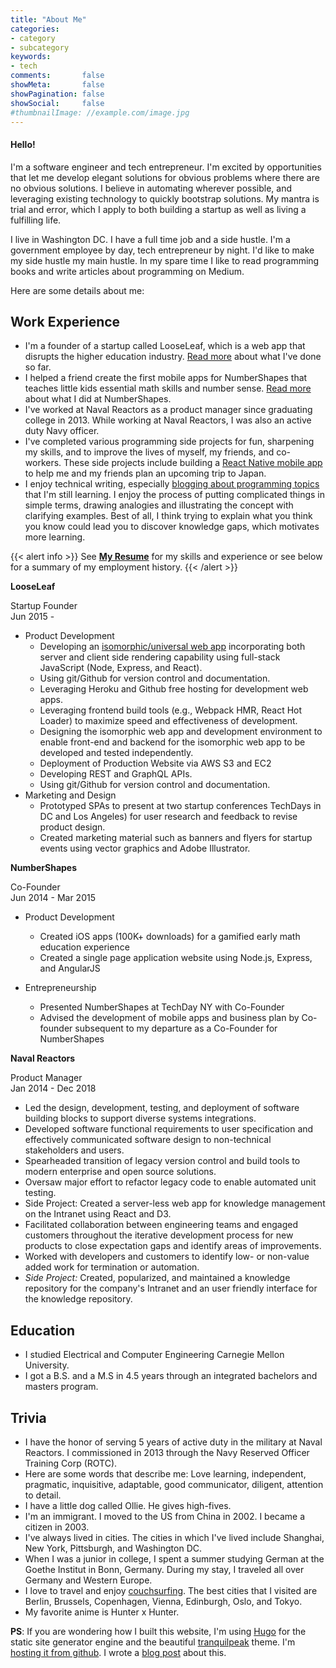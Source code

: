 ```yaml
---
title: "About Me"
categories:
- category
- subcategory
keywords:
- tech
comments:       false
showMeta:       false
showPagination: false
showSocial:     false
#thumbnailImage: //example.com/image.jpg
---
```


#### Hello!

I'm a software engineer and tech entrepreneur. I'm excited by opportunities that let me develop elegant solutions for obvious problems where there are no obvious solutions. I believe in automating wherever possible, and leveraging existing technology to quickly bootstrap solutions. My mantra is trial and error, which I apply to both building a startup as well as living a fulfilling life.

I live in Washington DC. I have a full time job and a side hustle. I'm a government employee by day, tech entrepreneur by night. I'd like to make my side hustle my main hustle. In my spare time I like to read programming books and write articles about programming on Medium.

Here are some details about me:

## Work Experience
* I'm a founder of a startup called LooseLeaf, which is a web app that disrupts the higher education industry. [Read more](http://xiaoyunyang.github.io/post/creating-looseleaf-a-platform-to-support-the-future-of-work/) about what I've done so far.
* I helped a friend create the first mobile apps for NumberShapes that teaches little kids essential math skills and number sense. [Read more](http://xiaoyunyang.github.io/post/creating-numbershapes-math-learning-mobile-apps/) about what I did at NumberShapes.
* I've worked at Naval Reactors as a product manager since graduating college in 2013. While working at Naval Reactors, I was also an active duty Navy officer.
* I've completed various programming side projects for fun, sharpening my skills, and to improve the lives of myself, my friends, and co-workers. These side projects include building a [React Native mobile app](http://xiaoyunyang.github.io/post/building-a-react-native-travel-app/) to help me and my friends plan an upcoming trip to Japan.
* I enjoy technical writing, especially [blogging about programming topics](http://xiaoyunyang.github.io/categories/blog/) that I'm still learning. I enjoy the process of putting complicated things in simple terms, drawing analogies and illustrating the concept with clarifying examples. Best of all, I think trying to explain what you think you know could lead you to discover knowledge gaps, which motivates more learning.

{{< alert info >}} See **[My Resume](https://drive.google.com/file/d/0B_uByl2mOTJIVTM3ZWRYRVpIcWs/view)** for my skills and experience or see below for a summary of my employment history. {{< /alert >}}

**LooseLeaf**
<div class="resume-header">
  <div class="job-title">Startup Founder</div>
  <div class="job-dates">Jun 2015 - </div>
</div>

* Product Development
  * Developing an [isomorphic/universal web app](http://xiaoyunyang.github.io/post/building-an-isomorphic-webapp/) incorporating both server and client side rendering capability using full-stack JavaScript (Node, Express, and React).
  * Using git/Github for version control and documentation.
  * Leveraging Heroku and Github free hosting for development web apps.
  * Leveraging frontend build tools (e.g., Webpack HMR, React Hot Loader) to maximize speed and effectiveness of development.
  * Designing the isomorphic web app and development environment to enable front-end and backend for the isomorphic web app to be developed and tested independently.  
  * Deployment of Production Website via AWS S3 and EC2
  * Developing REST and GraphQL APIs.
  * Using git/Github for version control and documentation.
* Marketing and Design
  * Prototyped SPAs to present at two startup conferences TechDays in DC and Los Angeles) for user research and feedback to revise product design.
  * Created marketing material such as banners and flyers for startup events using vector graphics and Adobe Illustrator.

**NumberShapes**
<div class="resume-header">
  <div class="job-title">Co-Founder</div>
  <div class="job-dates">Jun 2014 - Mar 2015</div>
</div>

* Product Development
  * Created iOS apps (100K+ downloads) for a gamified early math education experience
  * Created a single page application website using Node.js, Express, and AngularJS

* Entrepreneurship
  * Presented NumberShapes at TechDay NY with Co-Founder
  * Advised the development of mobile apps and business plan by Co-founder subsequent to my departure as a Co-Founder for NumberShapes

**Naval Reactors**
<div class="resume-header">
  <div class="job-title">Product Manager</div>
  <div class="job-dates">Jan 2014 - Dec 2018</div>
</div>

* Led the design, development, testing, and deployment of software building blocks to support diverse systems integrations.
* Developed software functional requirements to user specification and effectively communicated software design to non-technical stakeholders and users.
* Spearheaded transition of legacy version control and build tools to modern enterprise and open source solutions.
* Oversaw major effort to refactor legacy code to enable automated unit testing.
* Side Project: Created a server-less web app for knowledge management on the Intranet using React and D3.
* Facilitated collaboration between engineering teams and engaged customers throughout the iterative development process for new products to close expectation gaps and identify areas of improvements.
* Worked with developers and customers to identify low- or non-value added work for termination or automation.
* *Side Project:* Created, popularized, and maintained a knowledge repository for the company's Intranet and an user friendly interface for the knowledge repository.

## Education
* I studied Electrical and Computer Engineering Carnegie Mellon University.
* I got a B.S. and a M.S in 4.5 years through an integrated bachelors and masters program.

## Trivia
* I have the honor of serving 5 years of active duty in the military at Naval Reactors. I commissioned in 2013 through the Navy Reserved Officer Training Corp (ROTC).
* Here are some words that describe me:  Love learning, independent, pragmatic, inquisitive, adaptable, good communicator, diligent, attention to detail.
* I have a little dog called Ollie. He gives high-fives.
* I'm an immigrant. I moved to the US from China in 2002. I became a citizen in 2003.
* I've always lived in cities. The cities in which I've lived include Shanghai, New York, Pittsburgh, and Washington DC.
* When I was a junior in college, I spent a summer studying German at the Goethe Institut in Bonn, Germany. During my stay, I traveled all over Germany and Western Europe.
* I love to travel and enjoy [couchsurfing](https://www.couchsurfing.com/people/xiaoyun.yang.7). The best cities that I visited are Berlin, Brussels, Copenhagen, Vienna, Edinburgh, Oslo, and Tokyo.
* My favorite anime is Hunter x Hunter.

**PS**:  If you are wondering how I built this website, I'm using [Hugo](https://gohugo.io/) for the static site generator engine and the beautiful [tranquilpeak](https://github.com/kakawait/hugo-tranquilpeak-theme) theme. I'm [hosting it from github](https://gohugo.io/hosting-and-deployment/hosting-on-github/). I wrote a [blog post](/post/using-hugo-to-build-a-personal-brand-website/) about this.
